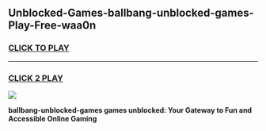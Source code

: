
## Unblocked-Games-ballbang-unblocked-games-Play-Free-waa0n
<h3>
<a href="https://premium76.site?title=ballbang-unblocked-games&ref=15A">CLICK TO PLAY</a></h3>
<hr>

<h3>
<a href="https://premium76.site?title=ballbang-unblocked-games&ref=15A">CLICK 2 PLAY</a>
  
</h3>

<a href="https://premium76.site?title=ballbang-unblocked-games&ref=15A"><img src="https://clearcache.store/games.png"></a>


**ballbang-unblocked-games games unblocked: Your Gateway to Fun and Accessible Online Gaming**
